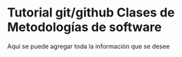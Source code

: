 # Tutorial git/github Clases de Metodologías de software

Aquí se puede agregar toda la información que se desee
